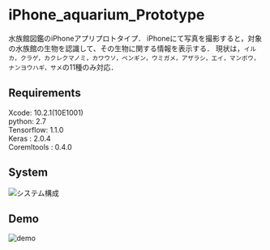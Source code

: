 # iPhone_aquarium_Prototype
水族館図鑑のiPhoneアプリプロトタイプ．
iPhoneにて写真を撮影すると，対象の水族館の生物を認識して、その生物に関する情報を表示する．
現状は，`イルカ，クラゲ，カクレクマノミ，カワウソ，ペンギン，ウミガメ，アザラシ，エイ，マンボウ，ナンヨウハギ，サメ`の11種のみ対応．

## Requirements
Xcode:                     10.2.1(10E1001)  
python:                    2.7  
Tensorflow:                1.1.0  
Keras      :               2.0.4  
Coremltools :              0.4.0  

## System
![システム構成](https://github.com/kazuki80/iPhone_aquarium_Prototype/blob/images/system.png)

## Demo
![demo](https://github.com/kazuki80/iPhone_aquarium_Prototype/blob/images/demo.gif)